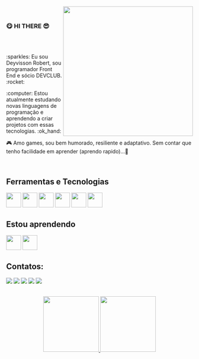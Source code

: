 <img align="right" width="350px" style="margin-top:-20px" src="https://i.postimg.cc/9fgSn8Ys/octocat-1701030514995.png">

### :yum: HI THERE :sunglasses:
<br> <br>
<p align="left"> :sparkles: Eu sou Deyvisson Robert, sou programador Front End e sócio DEVCLUB. :rocket: </p>
<p align="left"> :computer: Estou atualmente estudando novas linguagens de programação e aprendendo a criar projetos com essas tecnologias. :ok_hand:  </p>
<p align="left"> 🎮 Amo games, sou bem humorado, resiliente e adaptativo. Sem contar que tenho facilidade em aprender (aprendo rapido)...🤫</p>
<br> 

## Ferramentas e Tecnologias

<img src="https://cdn.jsdelivr.net/gh/devicons/devicon/icons/html5/html5-original.svg" width="40" height="40"/> <img src="https://cdn.jsdelivr.net/gh/devicons/devicon/icons/css3/css3-original.svg" width="40" height="40"/>
<img src="https://cdn.jsdelivr.net/gh/devicons/devicon/icons/javascript/javascript-original.svg" width="40" height="40"/>
<img src="https://cdn.jsdelivr.net/gh/devicons/devicon/icons/react/react-original.svg" width="40" height="40"/>
<img loading="lazy" src="https://cdn.jsdelivr.net/gh/devicons/devicon/icons/git/git-original.svg" width="40" height="40"/>
<img src="https://cdn.jsdelivr.net/gh/devicons/devicon/icons/github/github-original.svg" width="40" height="40"/>
<br>
## Estou aprendendo

<img src="https://cdn.jsdelivr.net/gh/devicons/devicon/icons/javascript/javascript-original.svg" width="40" height="40"/> <img src="https://cdn.jsdelivr.net/gh/devicons/devicon/icons/react/react-original.svg" width="40" height="40"/>
<br>
## Contatos:

<div>
<a href="https://www.youtube.com/channel/UC6R3trfYWax2npYAUmyWbZA" target="_blank"><img loading="lazy" src="https://img.shields.io/badge/YouTube-FF0000?style=for-the-badge&logo=youtube&logoColor=white" target="_blank"></a>
<a href="https://instagram.com/robert.cpz?igshid=OGQ5ZDc2ODk2ZA==" target="_blank"><img loading="lazy" src="https://img.shields.io/badge/-Instagram-%23E4405F?style=for-the-badge&logo=instagram&logoColor=white" target="_blank"></a>
<a href="https://www.twitch.tv/seu-usuário-aqui" target="_blank"><img loading="lazy" src="https://img.shields.io/badge/Twitch-9146FF?style=for-the-badge&logo=twitch&logoColor=white" target="_blank"></a>
<a href = "mailto:robert.xdesigner@gmail.com"><img loading="lazy" src="https://img.shields.io/badge/Gmail-D14836?style=for-the-badge&logo=gmail&logoColor=white" target="_blank"></a>
<a href="https://www.linkedin.com/in/deyvisson-robert-santos-448056230/" target="_blank"><img loading="lazy" src="https://img.shields.io/badge/-LinkedIn-%230077B5?style=for-the-badge&logo=linkedin&logoColor=white" target="_blank"></a>   
</div>
<br>

<!-- <br>
<div>
<a href="https://github.com/DeyvissonRobert">
<img loading="lazy" height="180em" src="https://github-readme-stats.vercel.app/api/top-langs/?username=DeyvissonRobert&layout=compact&langs_count=7&theme=radical"/>
<img loading="lazy" height="180em" src="https://github-readme-stats.vercel.app/api?username=DeyvissonRobert&show_icons=true&theme=radical"/>
</div> -->

<!-- <a href="https://www.instagram.com/jeniblo_dev" target="_blank"><img align="left" alt="Instagram" width="22px" src="https://github.com/Aakarsh-B/trying-repos/blob/master/insta.svg" />
<a href="https://twitter.com/jeniblo_dev" target="_blank"><img align="left" alt="Twitter" width="22px" src="https://github.com/Aakarsh-B/trying-repos/blob/master/twitter.svg" />
<a href="https://www.linkedin.com/in/jeniffer-bittencourt" target="_blank"><img align="left" alt="LinkedIn" width="22px" src="https://github.com/Aakarsh-B/trying-repos/blob/master/linkedin.svg" />
<a href="https://dev.to/jeniblo_dev" target="_blank"><img alt="Blog" width="22px" src="https://github.com/Aakarsh-B/trying-repos/blob/master/dev-badge.svg" /></a> -->

<p align="center">
<a href="https://github.com/DeyvissonRobert">
  <img height="150em" src="https://github-readme-stats-eight-theta.vercel.app/api?username=DeyvissonRobert&show_icons=true&theme=algolia&include_all_commits=true&count_private=true"/>
  <img height="150em" src="https://github-readme-stats-eight-theta.vercel.app/api/top-langs/?username=DeyvissonRobert&layout=compact&langs_count=8&theme=algolia"/>
</a>
</p>
